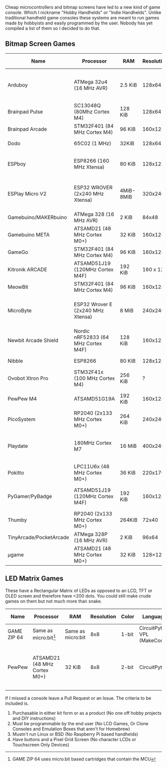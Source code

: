 Cheap microcontrollers and bitmap screens have led to a new kind of game console. Which I nickname "Hobby Handhelds" or "Indie Handhelds". Unlike traditional handheld game consoles these systems are meant to run games made by hobbyists and easily programmed by the user. Nobody has yet compiled a list of them so I decided to do that.

## Bitmap Screen Games
| Name | Processor | RAM | Resolution | Color | Languages | Flash Size | Storage | Price | Schematic Available | URL |
| ---- | --------- | --- | ---------- | ---------- | ---------- | ---------- | ---------- | --- | ---------- | ---------- |
| Arduboy | ATMega 32u4 (16 MHz AVR)  | 2.5 KiB | 128x64 | 1-bit | C/C++ (Arduino) | 32 KiB | 128 MiB Flash (FX Model Only) | 54 USD (Clones at Various Prices)| Yes | https://arduboy.com |
| Brainpad Pulse | SC13048Q (80Mhz Cortex M4) | 128 KiB |128x64    |1-bit   | VPL (MakeCode), C#, MicroPython  |  	220K  | N/A  | Quote  |  Yes | https://www.brainpad.com/brainpad-family/pulse/  |
| Brainpad Arcade |  STM32F401 (84 MHz Cortex M4) | 96 KiB    | 160x128  | RGB  | VPL (MakeCode Arcade)  |  512KiB  |  N/A |  34.95 USD | No  |  https://www.brainpad.com/brainpad-family/arcade/ |
| Dodo   | 65C02  (1 MHz)  | 32KiB | 128x64  | 1-bit   | C (CC65), 65C02 Assembly  | N/A  |  8 KiB FRAM | 199 USD  |  Yes |  http://www.dodolabs.io/ |
| ESPboy  | ESP8266 (160 MHz Xtensa)   | 80 KiB  |  128x128 | 4-bit  | C (Little Game Engine, Arduboy),MicroPython, Z80 Assembly (Gameboy, ZX Spectrum), SChip-8  | 4 MiB  |  App Store | 99 USD  | Yes   | https://www.espboy.com/  |
|ESPlay Micro V2   |  ESP32 WROVER (2x240 MHz Xtensa) |  4MiB-8MiB  | 320x240  | RGB  |  MicroPython, C/C++ (Arduino), Z80 Assembly (Gameboy (Color), Master System, Game Gear, Colecovision), 6502 Assembly (NES) | 4MiB   | Micro SD |  32.90 USD   | Yes  |  https://hackaday.io/project/166707-esplay-micro |
| Gamebuino/MAKERbuino | ATMega 328 (16 MHz AVR) | 2 KiB | 84x48  | 1-bit | C/C++ (Arduino) | 32KiB |  Micro SD | ~70 USD | Yes | http://legacy.gamebuino.com/wiki/index.php?title=Main_Page |
| Gamebuino META | ATSAMD21 (48 MHz Cortex M0+) | 32 KiB | 160x128 | RGB | C/C++ (Arduino) | 256KiB | Micro SD | 70 EUR | No | https://gamebuino.com/ |
| GameGo   |  STM32F401 (84 MHz Cortex M4) | 96 KiB  | 160x128  |  RGB |  VPL (MakeCode Arcade)  |  512 KiB  |  N/A | 41.90 USD  | No  |  https://www.seeedstudio.com/GameGo-p-4847.html |
| Kitronik ARCADE | ATSAMD51J19 (120MHz Cortex M4F)  | 192 KiB   |  160 x 128 | RGB  |  MicroPython, VPL (MakeCode Arcade) | 512KiB	  | N/A  |  36.00 GBP  | No  | https://kitronik.co.uk/products/5311-arcade-for-makecode-arcade  |
| MeowBit  | STM32F401 (84 MHz Cortex M4)   |   96 KiB    | 160x128    | RGB      | CircuitPython, VPL (MakeCode Arcade)   | 512KiB    | SD  | 39.95  USD    | Yes  |  https://meowbit.kittenbot.cc   |
| MicroByte  |  ESP32 Wrover E (2x240 MHz Xtensa) | 8 MiB  | 240x240  | RGB  | MicroPython, C/C++ (Arduino), Z80 Assembly (Gameboy (Color), Sega Master System, Game Gear), 6502 Assembly (NES)  | 16 MiB  | N/A  | TBD  | Yes  | https://www.crowdsupply.com/byte-mix-labs/microbyte  |
| Newbit Arcade Shield   | Nordic nRF52833 (64 MHz Cortex M4F)  | 128 KiB  | 160x128  |  RGB | MicroPython, VPL (MakeCode)  |  512 KiB |  N/A |  45.90 USD | No  |  https://www.kittenbot.cc/products/newbit-arcade-shield |
| Nibble  |  ESP8266  | 80 KiB  | 128x128  | RGB  |  C/C++ (Arduino), VPL (CircuitBlocks)  |  4MiB | N/A  |  75.99 USD |  Yes |  https://circuitmess.com/nibble/ |
| Ovobot Xtron Pro   |  STM32F41x (100 MHz Cortex M4) |   256 KiB | ?  | ?  |  VPL (MakeCode Arcade), 6502 Assembly (NES) |  128 KiB | 16 MiB Flash  | 85 USD  | No  | https://store.ovobot.cc/products/xtron-pro  |
| PewPew M4   |  ATSAMD51G19A |  192 KiB | 160x128  | RGB  |  CircuitPython | 512 KiB  |  N/A |  25 USD | Yes  | https://pewpew.readthedocs.io/en/latest/pewpew-m4/overview.html https://makerfabs.com/circuitpython-pewpew-m4.html  |
| PicoSystem   |  RP2040  (2x133 MHz Cortex M0+) | 264 KiB  |  240x240 | RGB  | C++,MicroPython,CircuitPython   | 16 MiB  |  N/A | 58.50 GBP  | No  |  https://shop.pimoroni.com/products/picosystem |
| Playdate | 180MHz Cortex M7 | 16 MiB | 400x240    | 1-bit       | Lua, C  |  TBD  | 4GB Flash, Weekly Digital Download  | 179 USD            |  No  | https://play.date/   |
| Pokitto         | LPC11U6x (48 MHz Cortex M0+) | 36 KiB | 220x176    | 8-bit | MicroPython, C/C++ (Native, Arduboy, Gamebuino), Java | 256kiB   | Micro SD   | 49.90 EUR        |    No  | https://www.pokitto.com/ |
| PyGamer/PyBadge | ATSAMD51J19 (120MHz Cortex M4F)  |  192 KiB   | 160x128    | RGB      | CircuitPython, VPL (MakeCode Arcade), C++ (Arduino) | 512KiB |   Micro SD  | 24.95 USD - 59.95 USD | Yes  | https://learn.adafruit.com/adafruit-pygamer |
| Thumby | RP2040  (2x133 MHz Cortex M0+) | 264KiB    |   72x40  | 1-bit    | MicroPython , C/C++ (Arduino) | N/A  | 2 MiB Flash | TBD ($19 for backers) | Yes | https://www.kickstarter.com/projects/kenburns/thumby-the-tiny-playable-keychain  |
| TinyArcade/PocketArcade | ATMega 328P (16 MHz AVR) | 2 KiB   |   96x64  | RGB    | C/C++ (Arduino) | 32 KiB    | Micro SD | 59.95  USD    | Yes | https://tinycircuits.com/collections/all/products/tinyarcade  
| µgame | ATSAMD21 (48 MHz Cortex M0+)  | 32 KiB | 128×128 | RGB | MicroPython , CircuitPython | 256KiB | 2 MiB Flash | 24.99 USD | Yes | https://github.com/python-ugame https://www.tindie.com/products/deshipu/game-10-python-game-console-kit/ |

## LED Matrix Games
These have a Rectangular Matrix of LEDs as opposed to an LCD, TFT or OLED screen and therefore have <200 dots. You could still make crude games on them but not much more than snake.

| Name | Processor | RAM | Resolution | Color | Languages | Flash Size | Storage | Price | Schematic Available | URL |
| ---- | --------- | --- | ---------- | ---------- | ---------- | ---------- | ---------- | --- | ---------- | ---------- |
| GAME ZIP 64  | 	Same as micro:bit[^1] |  Same as micro:bit | 8x8  | 1-bit  | CircuitPython, VPL (MakeCode)  |   N/A | Same as micro:bit | 36.60 GBP + micro:bit |  Yes | https://kitronik.co.uk/products/5626-game-zip-64-for-the-bbc-microbit  |
| PewPew  | ATSAMD21 (48 MHz Cortex M0+)  | 32 KiB |  8x8  | 2-bit    |   CircuitPython|  256KiB   | N/A |  9.99 USD + Feather M0 Express (19.95 USD) | Yes  |  https://makerfabs.com/pewpew-standalone.html |


[^1]: GAME ZIP 64 uses micro:bit based cartridges that contain the MCU


If I missed a console leave a Pull Request or an Issue. The criteria to be included is.

1. Purchasable in either kit form or as a product (No one off hobby projects and DIY instructions)
2. Must be programmable by the end user (No LCD Games, Or Clone Consoles and Emulation Boxes that aren't for Homebrew)
3. Mustn't run Linux or BSD (No Raspberry Pi based handhelds)
4. Have buttons and a Pixel Grid Screen (No character LCDs or Touchscreen Only Devices)
